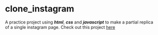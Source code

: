 # clone_instagram
A practice project using ***html***, ***css*** and ***javascript*** to make a partial replica of a single instagram page.  Check out this project [here](https://clone-instagram-cf569.firebaseapp.com/)
